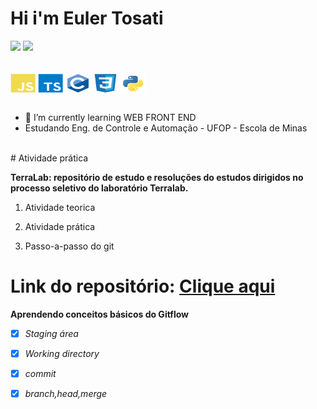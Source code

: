# Hi i'm Euler Tosati

<div>
  <img height="180em" src="https://github-readme-stats.vercel.app/api?username=Euler-Tosati&show_icons=true&theme=omni&include_all_commits=true&count_private=true"/>
  <img height="180em" src="https://github-readme-stats.vercel.app/api/top-langs/?username=Euler-Tosati&layout=compact&langs_count=7&theme=omni"/>
</div>
<br/>
<div style="display: inline_block"><br>
  <img align="center" alt="Euler-Tosati-Js" height="30" width="40" src="https://raw.githubusercontent.com/devicons/devicon/master/icons/javascript/javascript-plain.svg">
  <img align="center" alt="Euler-Tosati-Ts" height="30" width="40" src="https://raw.githubusercontent.com/devicons/devicon/master/icons/typescript/typescript-plain.svg">
  <img align="center" alt="Euler-Tosati-C" height="30" width="40" src="https://raw.githubusercontent.com/devicons/devicon/master/icons/c/c-original.svg">
  <img align="center" alt="Euler-Tosati-CSS" height="30" width="40" src="https://raw.githubusercontent.com/devicons/devicon/master/icons/css3/css3-original.svg">
  <img align="center" alt="Euler-Tosati-Python" height="30" width="40" src="https://raw.githubusercontent.com/devicons/devicon/master/icons/python/python-original.svg">
</div>
<br/>


- 🌱 I’m currently learning WEB FRONT END
- Estudando Eng. de Controle e Automação - UFOP - Escola de Minas

<br/>
# Atividade prática

**TerraLab: repositório de estudo e resoluções do estudos dirigidos no** 
**processo seletivo do laboratório Terralab.**

1. Atividade teorica

2. Atividade prática

3. Passo-a-passo do git

# Link do repositório: [Clique aqui](https://github.com/Euler-Tosati/atividade-pratica.git) 

**Aprendendo conceitos básicos do Gitflow**

- [x] _Staging área_

- [x] _Working directory_

- [x] _commit_

- [x] _branch,head,merge_



